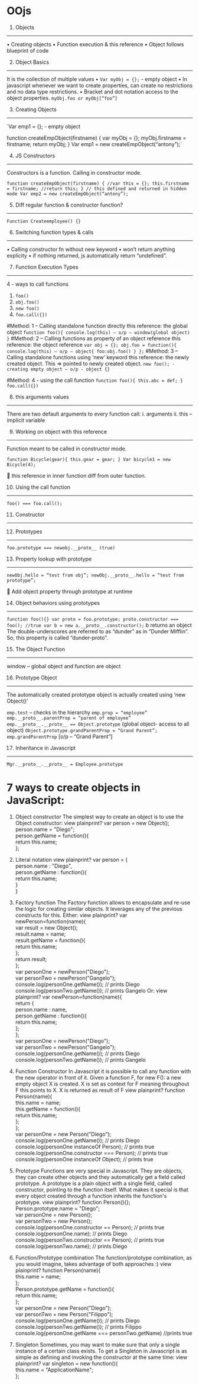OOjs
=================

1.	Objects
-----------
•	Creating objects
•	Function execution & this reference
•	Object follows blueprint of code

2.	Object Basics
-----------------
It is the collection of multiple values
•	`Var myObj = {};` - empty object
•	In javascript whenever we want to create properties, can create no restrictions and no data type restrictions.
•	Bracket and dot notation access to the object properties. `myObj.foo or myObj[“foo”]`

3.	Creating Objects
---------------------
`Var emp1 = {}; - empty object

function createEmpObject(firstname) {
        var myObj = {};
        myObj.firstname = firstname;
        return myObj;
}
Var emp1 = new createEmpObject(“antony”);`

4.	JS Constructors
-------------------
Constructors is a function.
Calling in constructor mode.

`function createEmpObject(firstname) {
        //var this = {};
        this.firstname = firstname;
        //return this;
} // this defined and returned in hidden mode
Var emp2 = new createEmpObject(“antony”);`

5.	Diff regular function & constructor function?
-------------------------------------------------
`Function Createemployee() {}`

6.	Switching function types & calls
-------------------------------------
•	Calling constructor fn without new keyword
•	won’t return anything explicity
•	if nothing returned, js automatically return “undefined”.



7.	Function Execution Types
-----------------------------
4 - ways to call functions
1.	`foo()`
2.	`obj.foo()`
3.	`new foo()`
4.	`foo.call({})`

#Method: 1 – Calling standalone function directly this reference: the global object
`function foo(){
     console.log(this) – o/p – window(global object)
}`
#Method: 2 – Calling functions as property of an object reference this reference: the object reference
`var obj = {};
obj.foo = function(){
	console.log(this) – o/p – object{ foo:obj.foo() }
};`
#Method: 3 – Calling standalone functions using ‘new’ keyword this reference: the newly created object. This => pointed to newly created object.
`new foo(); - creating empty object – o/p - object {}`

#Method: 4 -  using the call function
`function foo(){ this.abc = def; }
foo.call({})`

8.	this arguments values
--------------------------
There are two default arguments to every function call:
 i.	arguments
 ii.	this – implicit variable

9.	Working on object with this reference
-----------------------------------------
Function meant to be called in constructor mode.

`function Bicycle(gear){
	this.gear = gear;
}
Var bicycle1 = new Bicycle(4);`

	this reference in inner function diff from outer function.

10.	Using the call function
----------------------------
`foo() === foo.call();`

11.	Constructor
----------------





12.	Prototypes
--------------
`foo.prototype === newobj.__proto__ (true)`



13.	Property lookup with prototype
----------------------------------
`newObj.hello = “test from obj”;
newObj.__proto__.hello = “test from prototype”;`

	Add object property through prototype at runtime

14.	Object behaviors using prototypes
-------------------------------------
`function foo(){}
var proto = foo.prototype;
proto.constructor === foo(); //true
        var b = new a.__proto__.constructor();`
        b returns an object
The double-underscores are referred to as “dunder” as in “Dunder Mifflin”. So, this property is called “dunder-proto”.

15.	The Object Function
------------------------
window – global object and function are object


16.	Prototype Object
--------------------
The automatically created prototype object is actually created using ‘new Object()’

`emp.test` – checks in the hierarchy
`emp.prop = “employee”`
`emp.__proto__.parentProp = “parent of employee”`
`emp.__proto__.__proto__ == Object.prototype` (global object- access to all object)
`Object.prototype.grandParentProp = “Grand Parent”;`
`emp.grandParentProp` [o/p – “Grand Parent”]


17.	Inheritance in Javascript
------------------------------
`Mgr.__proto__.__proto__ = Employee.prototype`



7 ways to create objects in JavaScript:
========================================
1. Object constructor
The simplest way to create an object is to use the Object constructor: view plainprint?
var person = new Object();  
person.name = "Diego";  
person.getName = function(){  
    return this.name;  
};

2. Literal notation
view plainprint?
var person = {  
    person.name : "Diego",  
    person.getName : function(){  
        return this.name;  
    }  
}

3. Factory function
The Factory function allows to encapsulate and re-use the logic for creating similar objects. It leverages any of the previous constructs for this. Either: view plainprint?
var newPerson=function(name){  
    var result = new Object();  
    result.name = name;  
    result.getName = function(){  
        return this.name;  
    };  
    return result;  
};  
var personOne = newPerson("Diego");  
var personTwo = newPerson("Gangelo");  
console.log(personOne.getName()); // prints Diego  
console.log(personTwo.getName()); // prints Gangelo
Or:
view plainprint?
var newPerson=function(name){  
    return {  
        person.name : name,  
        person.getName : function(){  
            return this.name;  
        };  
};  
var personOne = newPerson("Diego");  
var personTwo = newPerson("Gangelo");  
console.log(personOne.getName()); // prints Diego  
console.log(personTwo.getName()); // prints Gangelo  

4. Function Constructor
In Javascript it is possible to call any function with the new operator in front of it. Given a function F, for new F(): a new empty object X is created. X is set as context for F meaning throughout F this points to X. X is returned as result of F view plainprint?
function Person(name){  
        this.name = name;  
        this.getName = function(){  
            return this.name;  
        };  
};  
var personOne = new Person("Diego");  
console.log(personOne.getName()); // prints Diego  
console.log(personOne instanceOf Person); // prints true  
console.log(personOne.constructor === Person); // prints true  
console.log(personOne instanceOf Object); // prints true  

5. Prototype
Functions are very special in Javascript. They are objects, they can create other objects and they automatically get a field called prototype. A prototype is a plain object with a single field, called constructor, pointing to the function itself. What makes it special is that every object created through a function inherits the function's prototype. view plainprint?
function Person(){};  
Person.prototype.name = "Diego";  
var personOne = new Person();  
var personTwo = new Person();  
console.log(personOne.constructor == Person); // prints true  
console.log(personOne.name); // prints Diego  
console.log(personTwo.constructor == Person); // prints true  
console.log(personTwo.name); // prints Diego  

6. Function/Prototype combination
The function/prototype combination, as you would imagine, takes advantage of both approaches :) view plainprint?
function Person(name){  
        this.name = name;  
};  
Person.prototype.getName = function(){  
            return this.name;  
        };  
var personOne = new Person("Diego");  
var personTwo = new Person("Filippo");  
console.log(personOne.getName()); // prints Diego  
console.log(personTwo.getName()); // prints Filippo  
console.log(personOne.getName === personTwo.getName) //prints true

7. Singleton
Sometimes, you may want to make sure that only a single instance of a certain class exists. To get a Singleton in Javascript is as simple as defining and invoking the constructor at the same time: view plainprint?
var singleton = new function(){  
    this.name = "ApplicationName";  
};  
